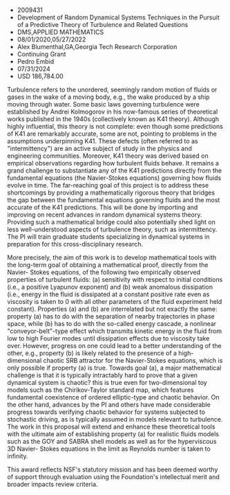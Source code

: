 
* 2009431
* Development of Random Dynamical Systems Techniques in the Pursuit of a Predictive Theory of Turbulence and Related Questions
* DMS,APPLIED MATHEMATICS
* 08/01/2020,05/27/2022
* Alex Blumenthal,GA,Georgia Tech Research Corporation
* Continuing Grant
* Pedro Embid
* 07/31/2024
* USD 186,784.00

Turbulence refers to the unordered, seemingly random motion of fluids or gases
in the wake of a moving body, e.g., the wake produced by a ship moving through
water. Some basic laws governing turbulence were established by Andrei
Kolmogorov in his now-famous series of theoretical works published in the 1940s
(collectively known as K41 theory). Although highly influential, this theory is
not complete: even though some predictions of K41 are remarkably accurate, some
are not, pointing to problems in the assumptions underpinning K41. These defects
(often referred to as "intermittency") are an active subject of study in the
physics and engineering communities. Moreover, K41 theory was derived based on
empirical observations regarding how turbulent fluids behave. It remains a grand
challenge to substantiate any of the K41 predictions directly from the
fundamental equations (the Navier-Stokes equations) governing how fluids evolve
in time. The far-reaching goal of this project is to address these shortcomings
by providing a mathematically rigorous theory that bridges the gap between the
fundamental equations governing fluids and the most accurate of the K41
predictions. This will be done by importing and improving on recent advances in
random dynamical systems theory. Providing such a mathematical bridge could also
potentially shed light on less well-understood aspects of turbulence theory,
such as intermittency. The PI will train graduate students specializing in
dynamical systems in preparation for this cross-disciplinary research.

More precisely, the aim of this work is to develop mathematical tools with the
long-term goal of obtaining a mathematical proof, directly from the Navier-
Stokes equations, of the following two empirically observed properties of
turbulent fluids: (a) sensitivity with respect to initial conditions (i.e., a
positive Lyapunov exponent) and (b) weak anomalous dissipation (i.e., energy in
the fluid is dissipated at a constant positive rate even as viscosity is taken
to 0 with all other parameters of the fluid experiment held constant).
Properties (a) and (b) are interrelated but not exactly the same: property (a)
has to do with the separation of nearby trajectories in phase space, while (b)
has to do with the so-called energy cascade, a nonlinear "conveyor-belt"-type
effect which transmits kinetic energy in the fluid from low to high Fourier
modes until dissipation effects due to viscosity take over. However, progress on
one could lead to a better understanding of the other, e.g., property (b) is
likely related to the presence of a high-dimensional chaotic SRB attractor for
the Navier-Stokes equations, which is only possible if property (a) is true.
Towards goal (a), a major mathematical challenge is that it is typically
intractably hard to prove that a given dynamical system is chaotic? this is true
even for two-dimensional toy models such as the Chirikov-Taylor standard map,
which features fundamental coexistence of ordered elliptic-type and chaotic
behavior. On the other hand, advances by the PI and others have made
considerable progress towards verifying chaotic behavior for systems subjected
to stochastic driving, as is typically assumed in models relevant to turbulence.
The work in this proposal will extend and enhance these theoretical tools with
the ultimate aim of establishing property (a) for realistic fluids models such
as the GOY and SABRA shell models as well as for the hyperviscous 3D Navier-
Stokes equations in the limit as Reynolds number is taken to infinity.

This award reflects NSF's statutory mission and has been deemed worthy of
support through evaluation using the Foundation's intellectual merit and broader
impacts review criteria.
